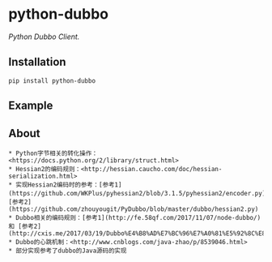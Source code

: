 # python-dubbo

_Python Dubbo Client._

## Installation

    pip install python-dubbo

## Example


## About

    * Python字节相关的转化操作：<https://docs.python.org/2/library/struct.html>
    * Hessian2的编码规则：<http://hessian.caucho.com/doc/hessian-serialization.html>
    * 实现Hessian2编码时的参考：[参考1](https://github.com/WKPlus/pyhessian2/blob/3.1.5/pyhessian2/encoder.py)，[参考2](https://github.com/zhouyougit/PyDubbo/blob/master/dubbo/hessian2.py)
    * Dubbo相关的编码规则：[参考1](http://fe.58qf.com/2017/11/07/node-dubbo/) 和 [参考2](http://cxis.me/2017/03/19/Dubbo%E4%B8%AD%E7%BC%96%E7%A0%81%E5%92%8C%E8%A7%A3%E7%A0%81%E7%9A%84%E8%A7%A3%E6%9E%90/)
    * Dubbo的心跳机制：<http://www.cnblogs.com/java-zhao/p/8539046.html>
    * 部分实现参考了dubbo的Java源码的实现
